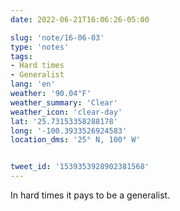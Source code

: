 ```yaml
---
date: 2022-06-21T16:06:26-05:00

slug: 'note/16-06-03'
type: 'notes'
tags:
- Hard times
- Generalist
lang: 'en'
weather: '90.04°F'
weather_summary: 'Clear'
weather_icon: 'clear-day'
lat: '25.73153358288178'
long: '-100.3933526924583'
location_dms: '25° N, 100° W'


tweet_id: '1539353928902381568'
---
```

In hard times it pays to be a generalist.